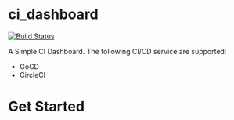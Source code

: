 # ci_dashboard

[![Build Status](https://travis-ci.org/zhangyuan/ci_dashboard.svg?branch=master)](https://travis-ci.org/zhangyuan/ci_dashboard)

A Simple CI Dashboard. The following CI/CD service are supported:

* GoCD
* CircleCI

# Get Started
